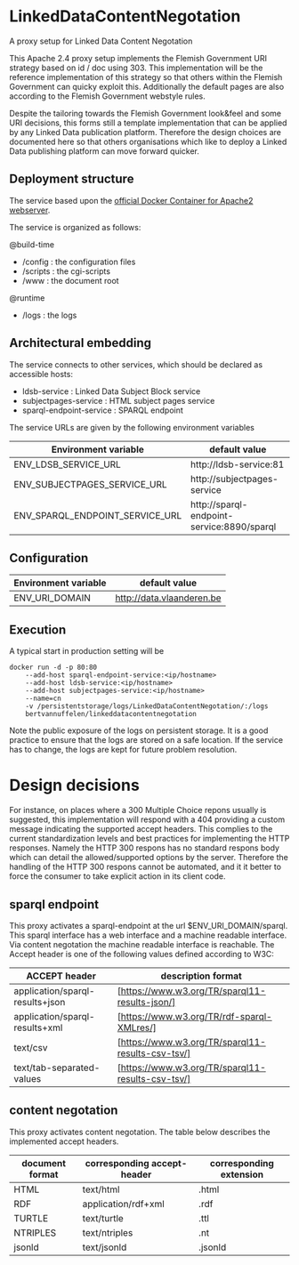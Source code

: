# LinkedDataContentNegotation
A proxy setup for Linked Data Content Negotation

This Apache 2.4 proxy setup implements the Flemish Government URI strategy based on id / doc using 303. 
This implementation will be the reference implementation of this strategy so that others within the Flemish Government can quicky exploit this.
Additionally the default pages are also according to the Flemish Government webstyle rules.

Despite the tailoring towards the Flemish Government look&feel and some URI decisions, this forms still a template implementation that can be applied by any Linked Data publication platform.
Therefore the design choices are documented here so that others organisations which like to deploy a Linked Data publishing platform can move forward quicker.


## Deployment structure
The service based upon the [official Docker Container for Apache2 webserver](https://github.com/docker-library/httpd).

The service is organized as follows:

@build-time
* /config  : the configuration files
* /scripts : the cgi-scripts
* /www     : the document root

@runtime
* /logs    : the logs


## Architectural embedding
The service connects to other services, which should be declared as accessible hosts:

* ldsb-service            : Linked Data Subject Block service
* subjectpages-service    : HTML subject pages service
* sparql-endpoint-service : SPARQL endpoint

The service URLs are given by the following environment variables

| Environment variable | default value |
| -------------------- | ------------- |
| ENV_LDSB_SERVICE_URL    | http://ldsb-service:81 |
| ENV_SUBJECTPAGES_SERVICE_URL    | http://subjectpages-service |
| ENV_SPARQL_ENDPOINT_SERVICE_URL    | http://sparql-endpoint-service:8890/sparql |

## Configuration

| Environment variable | default value |
| -------------------- | ------------- |
| ENV_URI_DOMAIN | http://data.vlaanderen.be |

## Execution
A typical start in production setting will be

```
docker run -d -p 80:80 
    --add-host sparql-endpoint-service:<ip/hostname>
    --add-host ldsb-service:<ip/hostname>
    --add-host subjectpages-service:<ip/hostname> 
    --name=cn 
    -v /persistentstorage/logs/LinkedDataContentNegotation/:/logs
    bertvannuffelen/linkeddatacontentnegotation
```

Note the public exposure of the logs on persistent storage. It is a good practice to ensure that the logs are stored on
a safe location. If the service has to change, the logs are kept for future problem resolution.

# Design decisions

For instance, on places where a 300 Multiple Choice repons usually is suggested, this implementation will respond with a 404 providing a custom message
indicating the supported accept headers. 
This complies to the current standardization levels and best practices for implementing the HTTP responses. 
Namely the HTTP 300 respons has no standard respons body which can detail the allowed/supported options by the server.
Therefore the handling of the HTTP 300 respons cannot be automated, and it it better to force the consumer to take explicit action
in its client code.

## sparql endpoint
This proxy activates a sparql-endpoint at the url $ENV_URI_DOMAIN/sparql. This sparql interface has a web interface and a machine readable interface.
Via content negotation the machine readable interface is reachable. The Accept header is one of the following values defined according to W3C:

| ACCEPT header | description format |
| -------------------- | ------------- |
|application/sparql-results+json| [https://www.w3.org/TR/sparql11-results-json/] |
|application/sparql-results+xml | [https://www.w3.org/TR/rdf-sparql-XMLres/] |
|text/csv                       | [https://www.w3.org/TR/sparql11-results-csv-tsv/] |
|text/tab-separated-values      | [https://www.w3.org/TR/sparql11-results-csv-tsv/] |


## content negotation
This proxy activates content negotation. The table below describes the implemented accept headers.


| document format | corresponding accept-header | corresponding extension |
| --------------- | --------------------------- | ----------------------- |
| HTML | text/html | .html|
| RDF  | application/rdf+xml | .rdf|
| TURTLE | text/turtle | .ttl|
| NTRIPLES | text/ntriples | .nt|
| jsonld | text/jsonld | .jsonld|

